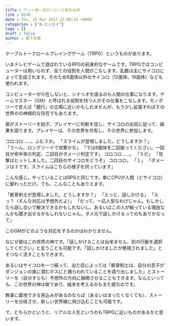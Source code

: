 ```yaml
---
title : てぃーあーるぴーじーに似たもの
link : 9238
date : Thu, 15 Nov 2012 22:00:14 +0000
categories : ["6-エッセイ"]
tags : []
draft : false
author : 倉下忠憲
---
```


テーブルトークロールプレイングゲーム（TRPG）というものがあります。

いまテレビゲームで遊ばれているRPGの前身的なゲームです。TRPGではコンピューターは用いられず、全ての役割を人間がこなします。乱数は主にサイコロによって生成されます。そのため6面体以外のサイコロ（12面体、16面体）なども使われます。

コンピューターが介在しないと、シナリオを語るのも人間の仕事になります。ゲームマスター（GM）と呼ばれる役割を持つ人がその仕事をこなします。モノポリーで言えば「銀行」の立場に近いかもしれませんが、もう少し拡張すればその世界のの神様的な存在でもあります。

彼がストーリーを紡ぎ、プレイヤーに判断を促し、サイコロの出目に従って、結果を語ります。プレイヤーは、その世界を共有し、その世界に参加します。

コロコロ……。ふむ３か。
「スライムが登場しました。どうしますか？」
「う〜ん、ロングソードで攻撃かな」
「では6面体を二回振ってください。一回目が命中率の判定、二回目がダメージ判定です」
コロコロ……。
「５だ」
「攻撃はヒットしました。二回目のサイコロをどうぞ」
コロコロ。
「１」
「ダメージは３です。スライムはこちらの様子を伺っています」

こんな感じ。やっていることはRPGと同じです。単にCPUが人間（とサイコロ）に替わっただけ。でも、こんなこともありえます。

「骸骨剣士が登場しました。どうしますか？」
「えっと、話しかける」
「えっ？（そんな対応は予想外だよ）」
「だって、一応人型なわけじゃん。もしかしたら話し合いで解決できるかもしれないし。あるいはこの人が戦っている理由なんかも聞き出せるかもしれないじゃん。ダメ元で話しかけるってのもありかなって」

このGMがどのような対応をするのかはわかりません。

なにせ彼はこの世界の神です。「話しかけることは出来ません、別の行動を選択してください」と言うことも可能です。「話しかけましたが無視されました」とそつなく流すこともできます。

あるいはサイコロを一つ振って、出た目によっては「骸骨剣士は、自分の息子がダンジョンの奥に潜むボスにと捕らわれていることを語り出しました」とストーリーを（自分すらも）予想外の方向に展開させることもできます。なんといっても、この世界の神は彼であり、結末を考えるのもまた彼なのです。

無事に着地できる見込みがあるのならば（あるいはまったくなくても）、ストーリーを分岐させ、新しい世界線に飛び込むことも可能です。

で、どちらかというと、リアルな人生というのもTRPGに近いものがあるかと思います。

